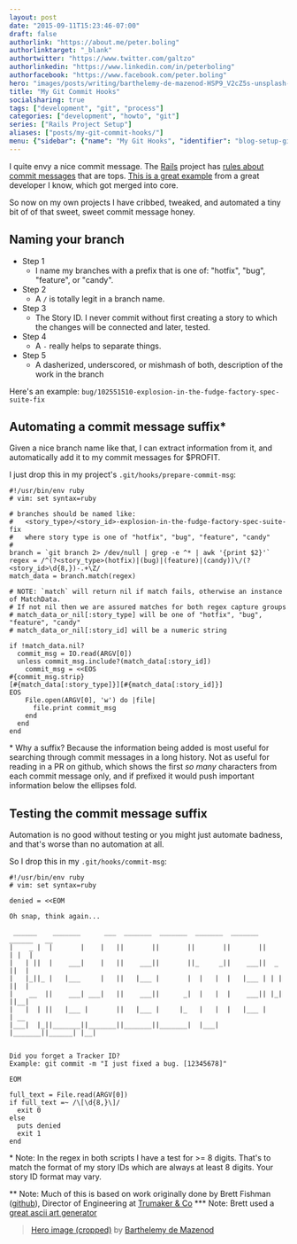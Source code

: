 ```yaml
---
layout: post
date: "2015-09-11T15:23:46-07:00"
draft: false
authorlink: "https://about.me/peter.boling"
authorlinktarget: "_blank"
authortwitter: "https://www.twitter.com/galtzo"
authorlinkedin: "https://www.linkedin.com/in/peterboling"
authorfacebook: "https://www.facebook.com/peter.boling"
hero: "images/posts/writing/barthelemy-de-mazenod-HSP9_V2cZ5s-unsplash-1920-1095-crop.png"
title: "My Git Commit Hooks"
socialsharing: true
tags: ["development", "git", "process"]
categories: ["development", "howto", "git"]
series: ["Rails Project Setup"]
aliases: ["posts/my-git-commit-hooks/"]
menu: {"sidebar": {"name": "My Git Hooks", "identifier": "blog-setup-git-hooks", "parent": "blog-setup", "weight": 30}}
---
```

I quite envy a nice commit message.  The [Rails](https://github.com/rails/rails) project has [rules about commit messages](http://edgeguides.rubyonrails.org/contributing_to_ruby_on_rails.html#commit-your-changes) that are tops. [This is a great example](https://github.com/pboling/rails/commit/bec65fa261b9803c19edbbe9dc89836e1edf78c7) from a great developer I know, which got merged into core.

So now on my own projects I have cribbed, tweaked, and automated a tiny bit of of that sweet, sweet commit message honey.

## Naming your branch

* Step 1
  - I name my branches with a prefix that is one of: "hotfix", "bug", "feature", or "candy".
* Step 2
  - A `/` is totally legit in a branch name.
* Step 3
  - The Story ID.  I never commit without first creating a story to which the changes will be connected and later, tested.
* Step 4
  - A `-` really helps to separate things.
* Step 5
  - A dasherized, underscored, or mishmash of both, description of the work in the branch

Here's an example: `bug/102551510-explosion-in-the-fudge-factory-spec-suite-fix`

## Automating a commit message suffix\*

Given a nice branch name like that, I can extract information from it, and automatically add it to my commit messages for $PROFIT.

I just drop this in my project's `.git/hooks/prepare-commit-msg`:

```
#!/usr/bin/env ruby
# vim: set syntax=ruby

# branches should be named like:
#	<story_type>/<story_id>-explosion-in-the-fudge-factory-spec-suite-fix
#	where story type is one of "hotfix", "bug", "feature", "candy"
#
branch = `git branch 2> /dev/null | grep -e ^* | awk '{print $2}'`
regex = /^(?<story_type>(hotfix)|(bug)|(feature)|(candy))\/(?<story_id>\d{8,})-.+\Z/
match_data = branch.match(regex)

# NOTE: `match` will return nil if match fails, otherwise an instance of MatchData.
# If not nil then we are assured matches for both regex capture groups
# match_data_or_nil[:story_type] will be one of "hotfix", "bug", "feature", "candy"
# match_data_or_nil[:story_id] will be a numeric string

if !match_data.nil?
  commit_msg = IO.read(ARGV[0])
  unless commit_msg.include?(match_data[:story_id])
    commit_msg = <<EOS
#{commit_msg.strip}
[#{match_data[:story_type]}][#{match_data[:story_id]}]
EOS
    File.open(ARGV[0], 'w') do |file|
      file.print commit_msg
    end
  end
end
```
\* Why a suffix?  Because the information being added is most useful for searching through commit messages in a long history.  Not as useful for reading in a PR on github, which shows the first *so many* characters from each commit message only, and if prefixed it would push important information below the ellipses fold.

## Testing the commit message suffix

Automation is no good without testing or you might just automate badness, and that's worse than no automation at all.

So I drop this in my `.git/hooks/commit-msg`:

```
#!/usr/bin/env ruby
# vim: set syntax=ruby

denied = <<EOM

Oh snap, think again...

 ______    _______      ___  _______  _______  _______  _______  ______   __
|    _ |  |       |    |   ||       ||       ||       ||       ||      | |  |
|   | ||  |    ___|    |   ||    ___||       ||_     _||    ___||  _    ||  |
|   |_||_ |   |___     |   ||   |___ |       |  |   |  |   |___ | | |   ||  |
|    __  ||    ___| ___|   ||    ___||      _|  |   |  |    ___|| |_|   ||__|
|   |  | ||   |___ |       ||   |___ |     |_   |   |  |   |___ |       | __
|___|  |_||_______||_______||_______||_______|  |___|  |_______||______| |__|


Did you forget a Tracker ID?
Example: git commit -m "I just fixed a bug. [12345678]"

EOM

full_text = File.read(ARGV[0])
if full_text =~ /\[\d{8,}\]/
  exit 0
else
  puts denied
  exit 1
end
```

\* Note: In the regex in both scripts I have a test for >= 8 digits.  That's to match the format of my story IDs which are always at least 8 digits.  Your story ID format may vary.

\*\* Note: Much of this is based on work originally done by Brett Fishman ([github](https://github.com/brettfishman)), Director of Engineering at [Trumaker &amp; Co](http://www.trumaker.com/)
\*\*\* Note: Brett used a [great ascii art generator](http://patorjk.com/software/taag/#p=display&f=Graffiti&t=Type%20Something%20)

> [Hero image (cropped)](https://unsplash.com/photos/HSP9_V2cZ5s) by [Barthelemy de Mazenod](https://unsplash.com/@thebarlemy)
